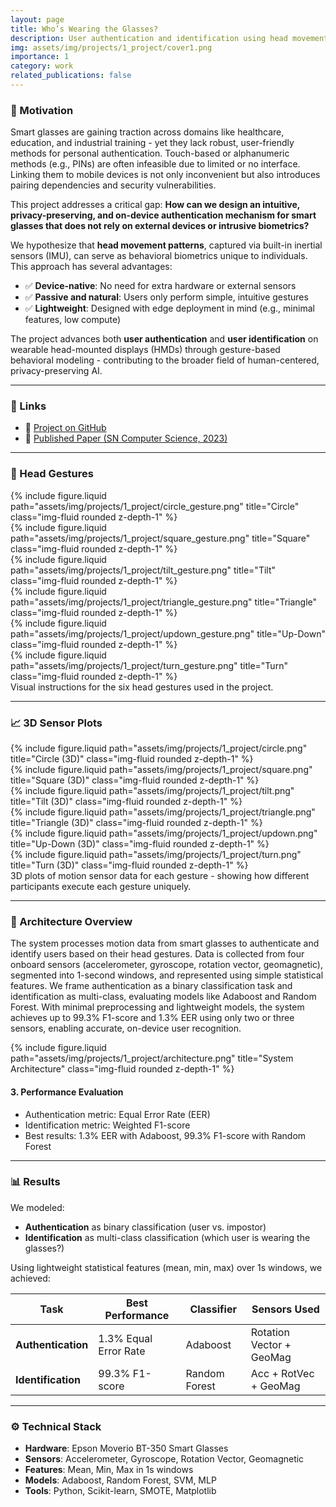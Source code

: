 ```yaml
---
layout: page
title: Who’s Wearing the Glasses?
description: User authentication and identification using head movements on smart glasses
img: assets/img/projects/1_project/cover1.png
importance: 1
category: work
related_publications: false
---
```


### 🎯 Motivation

Smart glasses are gaining traction across domains like healthcare, education, and industrial training - yet they lack robust, user-friendly methods for personal authentication. Touch-based or alphanumeric methods (e.g., PINs) are often infeasible due to limited or no interface. Linking them to mobile devices is not only inconvenient but also introduces pairing dependencies and security vulnerabilities.

This project addresses a critical gap: **How can we design an intuitive, privacy-preserving, and on-device authentication mechanism for smart glasses that does not rely on external devices or intrusive biometrics?**

We hypothesize that **head movement patterns**, captured via built-in inertial sensors (IMU), can serve as behavioral biometrics unique to individuals. This approach has several advantages:
- ✅ **Device-native**: No need for extra hardware or external sensors  
- ✅ **Passive and natural**: Users only perform simple, intuitive gestures  
- ✅ **Lightweight**: Designed with edge deployment in mind (e.g., minimal features, low compute)

The project advances both **user authentication** and **user identification** on wearable head-mounted displays (HMDs) through gesture-based behavioral modeling - contributing to the broader field of human-centered, privacy-preserving AI.

---

### 📎 Links  
- 🔗 [Project on GitHub](https://github.com/sumeyye-agac/glass-data-participant-detection)  
- 📄 [Published Paper (SN Computer Science, 2023)](https://doi.org/10.1007/s42979-023-02202-4)

---

### 👤 Head Gestures
<div class="row">
  <div class="col-sm">
    {% include figure.liquid path="assets/img/projects/1_project/circle_gesture.png" title="Circle" class="img-fluid rounded z-depth-1" %}
  </div>
  <div class="col-sm">
    {% include figure.liquid path="assets/img/projects/1_project/square_gesture.png" title="Square" class="img-fluid rounded z-depth-1" %}
  </div>
  <div class="col-sm">
    {% include figure.liquid path="assets/img/projects/1_project/tilt_gesture.png" title="Tilt" class="img-fluid rounded z-depth-1" %}
  </div>
</div>
<div class="row mt-3">
  <div class="col-sm">
    {% include figure.liquid path="assets/img/projects/1_project/triangle_gesture.png" title="Triangle" class="img-fluid rounded z-depth-1" %}
  </div>
  <div class="col-sm">
    {% include figure.liquid path="assets/img/projects/1_project/updown_gesture.png" title="Up-Down" class="img-fluid rounded z-depth-1" %}
  </div>
  <div class="col-sm">
    {% include figure.liquid path="assets/img/projects/1_project/turn_gesture.png" title="Turn" class="img-fluid rounded z-depth-1" %}
  </div>
</div>
<div class="caption">
  Visual instructions for the six head gestures used in the project.
</div>

---

### 📈 3D Sensor Plots
<div class="row">
  <div class="col-sm">
    {% include figure.liquid path="assets/img/projects/1_project/circle.png" title="Circle (3D)" class="img-fluid rounded z-depth-1" %}
  </div>
  <div class="col-sm">
    {% include figure.liquid path="assets/img/projects/1_project/square.png" title="Square (3D)" class="img-fluid rounded z-depth-1" %}
  </div>
  <div class="col-sm">
    {% include figure.liquid path="assets/img/projects/1_project/tilt.png" title="Tilt (3D)" class="img-fluid rounded z-depth-1" %}
  </div>
</div>
<div class="row mt-3">
  <div class="col-sm">
    {% include figure.liquid path="assets/img/projects/1_project/triangle.png" title="Triangle (3D)" class="img-fluid rounded z-depth-1" %}
  </div>
  <div class="col-sm">
    {% include figure.liquid path="assets/img/projects/1_project/updown.png" title="Up-Down (3D)" class="img-fluid rounded z-depth-1" %}
  </div>
  <div class="col-sm">
    {% include figure.liquid path="assets/img/projects/1_project/turn.png" title="Turn (3D)" class="img-fluid rounded z-depth-1" %}
  </div>
</div>
<div class="caption">
  3D plots of motion sensor data for each gesture - showing how different participants execute each gesture uniquely.
</div>

---

### 🧊 Architecture Overview

The system processes motion data from smart glasses to authenticate and identify users based on their head gestures. Data is collected from four onboard sensors (accelerometer, gyroscope, rotation vector, geomagnetic), segmented into 1-second windows, and represented using simple statistical features. We frame authentication as a binary classification task and identification as multi-class, evaluating models like Adaboost and Random Forest. With minimal preprocessing and lightweight models, the system achieves up to 99.3% F1-score and 1.3% EER using only two or three sensors, enabling accurate, on-device user recognition.


<div class="row justify-content-sm-center">
  <div class="col-sm-10 mt-3 mt-md-0">
    {% include figure.liquid path="assets/img/projects/1_project/architecture.png" title="System Architecture" class="img-fluid rounded z-depth-1" %}
  </div>
</div>

#### 3. Performance Evaluation
- Authentication metric: Equal Error Rate (EER)
- Identification metric: Weighted F1-score
- Best results: 1.3% EER with Adaboost, 99.3% F1-score with Random Forest

---

### 📊 Results

We modeled:
- **Authentication** as binary classification (user vs. impostor)  
- **Identification** as multi-class classification (which user is wearing the glasses?)

Using lightweight statistical features (mean, min, max) over 1s windows, we achieved:

| Task              | Best Performance        | Classifier     | Sensors Used              |
|------------------|-------------------------|----------------|---------------------------|
| **Authentication** | 1.3% Equal Error Rate   | Adaboost       | Rotation Vector + GeoMag |
| **Identification** | 99.3% F1-score          | Random Forest  | Acc + RotVec + GeoMag    |

---

### ⚙️ Technical Stack
- **Hardware**: Epson Moverio BT-350 Smart Glasses  
- **Sensors**: Accelerometer, Gyroscope, Rotation Vector, Geomagnetic  
- **Features**: Mean, Min, Max in 1s windows  
- **Models**: Adaboost, Random Forest, SVM, MLP  
- **Tools**: Python, Scikit-learn, SMOTE, Matplotlib

